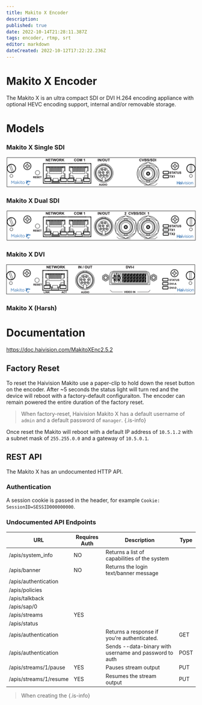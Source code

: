 ```yaml
---
title: Makito X Encoder
description: 
published: true
date: 2022-10-14T21:28:11.387Z
tags: encoder, rtmp, srt
editor: markdown
dateCreated: 2022-10-12T17:22:22.236Z
---
```


# Makito X Encoder
The Makito X is an ultra compact SDI or DVI H.264 encoding appliance with optional HEVC encoding support, internal and/or removable storage.

# Models
### Makito X Single SDI
![haivision-makito-single-sdi.png](/haivision-makito-single-sdi.png)
### Makito X Dual SDI
![haivision-makito-dual-sdi.png](/haivision-makito-dual-sdi.png)
### Makito X DVI
![haivision-makito-dvi.png](/haivision-makito-dvi.png)
### Makito X (Harsh)

# Documentation
https://doc.haivision.com/MakitoXEnc2.5.2

## Factory Reset
To reset the Haivision Makito use a paper-clip to hold down the reset button on the encoder. After ~5 seconds the status light will turn red and the device will reboot with a factory-default configuraiton. The encoder can remain powered the entire duration of the factory reset.

> When factory-reset, Haivision Makito X has a default username of `admin` and a default password of `manager`.
{.is-info}

Once reset the Makito will reboot with a default IP address of `10.5.1.2` with a subnet mask of `255.255.0.0` and a gateway of `10.5.0.1`.

## REST API
The Makito X has an undocumented HTTP API.

### Authentication
A session cookie is passed in the header, for example `Cookie: SessionID=SESSID000000000`.

### Undocumented API Endpoints

| URL | Requires Auth | Description | Type |
| --- | --- | --- | --- |
| /apis/system_info | NO | Returns a list of capabilities of the system |  |
| /apis/banner | NO | Returns the login text/banner message |  |
| /apis/authentication |  |  |  |
| /apis/policies |  |  |  |
| /apis/talkback |  |  |  |
| /apis/sap/0 |  |  |  |
| /apis/streams | YES |  |  |
| /apis/status |  |  |  |
| /apis/authentication |  | Returns a response if you’re authenticated.  | GET |
| /apis/authentication |  | Sends --data-binary with username and password to auth | POST |
| /apis/streams/1/pause | YES | Pauses stream output | PUT |
| /apis/streams/1/resume | YES | Resumes the stream output | PUT |

> When creating the 
{.is-info}
